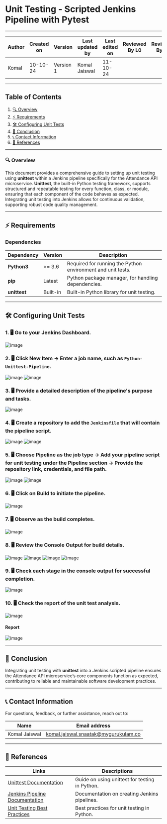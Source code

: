 # Unit Testing - Scripted Jenkins Pipeline with Pytest

---

| Author      | Created on | Version   | Last updated by | Last edited on | Reviewed By L0 | Reviewed By L1 | Reviewed By L2 |
|-------------|------------|-----------|-----------------|----------------|----------------|----------------|----------------| 
| Komal       | 10-10-24   | Version 1 | Komal Jaiswal   | 11-10-24       |                |                |                |

---

## Table of Contents
1. [🔍 Overview](#-overview)
2. [⚡ Requirements](#-requirements)
3. [🛠️ Configuring Unit Tests](#-configuring-unit-tests)
4. [📌 Conclusion](#-conclusion)
5. [📞 Contact Information](#-contact-information)
6. [📖 References](#-references)

---

### 🔍 Overview
This document provides a comprehensive guide to setting up unit testing using **unittest** within a Jenkins pipeline specifically for the Attendance API microservice. **Unittest**, the built-in Python testing framework, supports structured and repeatable testing for every function, class, or module, ensuring that each component of the code behaves as expected. Integrating unit testing into Jenkins allows for continuous validation, supporting robust code quality management.

---

## ⚡ Requirements

### Dependencies

| Dependency      | Version   | Description                                                       |
|-----------------|-----------|-------------------------------------------------------------------|
| **Python3**     | >= 3.6    | Required for running the Python environment and unit tests.      |
| **pip**         | Latest    | Python package manager, for handling dependencies.               |
| **unittest**    | Built-in  | Built-in Python library for unit testing.                        |

---

## 🛠️ Configuring Unit Tests

### 1. 🖥️ Go to your Jenkins Dashboard.
![image](https://github.com/user-attachments/assets/c45dfc53-c999-443e-9ced-a7005897ceb7)

### 2. 🖥️ Click **New Item** → Enter a job name, such as `Python-Unittest-Pipeline`.
![image](https://github.com/user-attachments/assets/8e37a852-ab27-408a-99fc-3782c0171273)
![image](https://github.com/user-attachments/assets/6e464981-75ea-4a8f-acc9-e822ba1fb192)

### 3. 🖥️ Provide a detailed description of the pipeline's purpose and tasks.
![image](https://github.com/user-attachments/assets/ed83a840-a0e3-4d1f-bd85-45b693854e12)

### 4. 🖥️ Create a repository to add the `Jenkinsfile` that will contain the pipeline script.
![image](https://github.com/user-attachments/assets/2020bd6d-32ec-4a63-aa09-6d44bd8405f5)
![image](https://github.com/user-attachments/assets/43506432-7818-4166-95fb-8b8c52977ccd)


### 5. 🖥️ Choose Pipeline as the job type → Add your pipeline script for unit testing under the Pipeline section → Provide the repository link, credentials, and file path.

![image](https://github.com/user-attachments/assets/f186bc32-017a-491d-a34e-c5a8d662f9c2)
![image](https://github.com/user-attachments/assets/72cb49b6-2648-4360-a45d-1924e5655eb4)

### 6. 🖥️ Click on **Build** to initiate the pipeline.

![image](https://github.com/user-attachments/assets/08f6fa45-4f3f-4445-baa3-cdfed6f593b6)

### 7. 🖥️ Observe as the build completes.
![image](https://github.com/user-attachments/assets/0724d90f-0a4c-4f04-843c-de63eab8ddce)


### 8. 🖥️ Review the **Console Output** for build details.
![image](https://github.com/user-attachments/assets/8fff5f0d-2baa-4c8c-b8b9-80b58709983f)
![image](https://github.com/user-attachments/assets/15bf1421-46f4-43dc-a9c2-b9b0e5c07acd)
![image](https://github.com/user-attachments/assets/35f8a2e5-97a8-4767-a801-766f73f84fc7)
![image](https://github.com/user-attachments/assets/42e9c3a5-21e3-4694-bc0b-bbd6eafea68c)


### 9. 🖥️ Check each stage in the console output for successful completion.
![image](https://github.com/user-attachments/assets/8e1d3b76-f535-4502-a6fb-db08634ec7e6)


### 10. 🖥️ Check the report of the unit test analysis.
![image](https://github.com/user-attachments/assets/e968047b-5580-4a55-b540-1e8231a67192)



#### Report
![image](https://github.com/user-attachments/assets/91782ce4-3f8a-4c8c-95f3-863870f61b23)

---

## 📌 Conclusion
Integrating unit testing with **unittest** into a Jenkins scripted pipeline ensures the Attendance API microservice’s core components function as expected, contributing to reliable and maintainable software development practices.

---

## 📞 Contact Information
For questions, feedback, or further assistance, reach out to:

| Name          | Email address                        |
|---------------|-------------------------------------|
| Komal Jaiswal | komal.jaiswal.snaatak@mygurukulam.co |

---

## 📖 References
| Links                                                                               | Descriptions                                          |
|-------------------------------------------------------------------------------------|-------------------------------------------------------|
| [Unittest Documentation](https://docs.python.org/3/library/unittest.html)          | Guide on using unittest for testing in Python.       |
| [Jenkins Pipeline Documentation](https://www.jenkins.io/doc/book/pipeline/)       | Documentation on creating Jenkins pipelines.         |
| [Unit Testing Best Practices](https://docs.python-guide.org/writing/tests/)       | Best practices for unit testing in Python.           |
